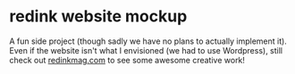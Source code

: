 # redink website mockup

A fun side project (though sadly we have no plans to actually implement it). Even if the website isn't what I envisioned (we had to use Wordpress), still check out [redinkmag.com](https://redinkmag.com/) to see some awesome creative work!
